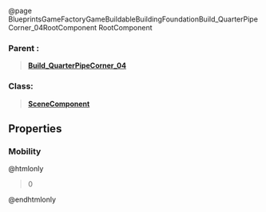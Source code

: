 @page BlueprintsGameFactoryGameBuildableBuildingFoundationBuild_QuarterPipeCorner_04RootComponent RootComponent
### Parent :
<b><a href="_blueprints_game_factory_game_buildable_building_foundation_build__quarter_pipe_corner_04.html"><blockquote>Build_QuarterPipeCorner_04</blockquote></a></b>
### Class:
<b><a href="_class_script_scene_component.html"><blockquote>SceneComponent</blockquote></a></b>
## Properties
### Mobility
@htmlonly
<blockquote>0</blockquote>
@endhtmlonly

